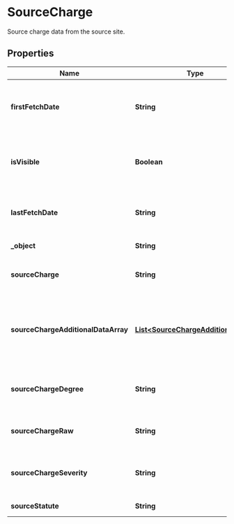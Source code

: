 

# SourceCharge

Source charge data from the source site.

## Properties

| Name | Type | Description | Notes |
|------------ | ------------- | ------------- | -------------|
|**firstFetchDate** | **String** | When this charge was first fetched from the court site. |  |
|**isVisible** | **Boolean** | Signifies if the charge is currently isVisible or not for the case. |  |
|**lastFetchDate** | **String** | When this charge was last fetched from the court site. |  |
|**_object** | **String** | Name of the object |  |
|**sourceCharge** | **String** | Charge data from the source site. |  |
|**sourceChargeAdditionalDataArray** | [**List&lt;SourceChargeAdditionalData&gt;**](SourceChargeAdditionalData.md) | Additional data related to the charge which is available in the source site. |  |
|**sourceChargeDegree** | **String** | Charge degree data from the source site. |  |
|**sourceChargeRaw** | **String** | Raw charge data from the source site. |  |
|**sourceChargeSeverity** | **String** | Charge severity data from the source site. |  |
|**sourceStatute** | **String** | Statute of a charge. |  |



